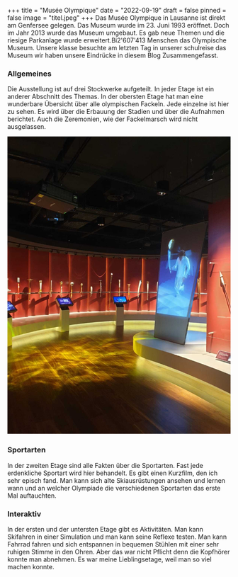 +++
title = "Musée Olympique"
date = "2022-09-19"
draft = false
pinned = false
image = "titel.jpeg"
+++
Das Musée Olympique in Lausanne ist direkt am Genfersee gelegen. Das Museum wurde im 23. Juni 1993 eröffnet. Doch im Jahr 2013 wurde das Museum umgebaut. Es gab neue Themen und die riesige Parkanlage wurde erweitert.Bi2'607'413 Menschen das Olympische Museum. Unsere klasse besuchte am letzten Tag in unserer schulreise das Museum wir haben unsere Eindrücke in diesem Blog Zusammengefasst.

### A﻿llgemeines

Die Ausstellung ist auf drei Stockwerke aufgeteilt. In jeder Etage ist ein anderer Abschnitt des Themas. In der obersten Etage hat man eine wunderbare Übersicht über alle olympischen Fackeln. Jede einzelne ist hier zu sehen. Es wird über die Erbauung der Stadien und über die Aufnahmen berichtet. Auch die Zeremonien, wie der Fackelmarsch wird nicht ausgelassen.

![](bild-muse-1.jpeg)

### S﻿portarten

In der zweiten Etage sind alle Fakten über die Sportarten. Fast jede erdenkliche Sportart wird hier behandelt. Es gibt einen Kurzfilm, den ich sehr episch fand. Man kann sich alte Skiausrüstungen ansehen und lernen wann und an welcher Olympiade die verschiedenen Sportarten das erste Mal auftauchten.

### Interaktiv

In der ersten und der untersten Etage gibt es Aktivitäten. Man kann Skifahren in einer Simulation und man kann seine Reflexe testen. Man kann Fahrrad fahren und sich entspannen in bequemen Stühlen mit einer sehr ruhigen Stimme in den Ohren. Aber das war nicht Pflicht denn die Kopfhörer konnte man abnehmen. Es war meine Lieblingsetage, weil man so viel machen konnte.